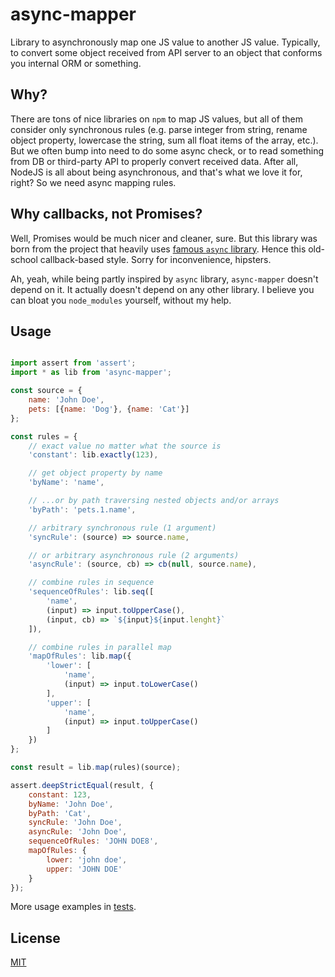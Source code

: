async-mapper
============

Library to asynchronously map one JS value to another JS value.
Typically, to convert some object received from API server to an object that conforms you internal ORM or something.

Why?
----

There are tons of nice libraries on `npm` to map JS values, but all of them consider only synchronous rules (e.g. parse integer from string, rename object property, lowercase the string, sum all float items of the array, etc.). But we often bump into need to do some async check, or to read something from DB or third-party API to properly convert received data. After all, NodeJS is all about being asynchronous, and that's what we love it for, right? So we need async mapping rules.

Why callbacks, not Promises?
----------------------------

Well, Promises would be much nicer and cleaner, sure. But this library was born from the project that heavily uses [famous `async` library](http://caolan.github.io/async/). Hence this old-school callback-based style. Sorry for inconvenience, hipsters.

Ah, yeah, while being partly inspired by `async` library, `async-mapper` doesn't depend on it. It actually doesn't depend on any other library. I believe you can bloat you `node_modules` yourself, without my help.

Usage
-----

```js

import assert from 'assert';
import * as lib from 'async-mapper';

const source = {
    name: 'John Doe',
    pets: [{name: 'Dog'}, {name: 'Cat'}]
};

const rules = {
    // exact value no matter what the source is
    'constant': lib.exactly(123),

    // get object property by name
    'byName': 'name',

    // ...or by path traversing nested objects and/or arrays
    'byPath': 'pets.1.name',

    // arbitrary synchronous rule (1 argument)
    'syncRule': (source) => source.name,

    // or arbitrary asynchronous rule (2 arguments)
    'asyncRule': (source, cb) => cb(null, source.name),

    // combine rules in sequence
    'sequenceOfRules': lib.seq([
        'name',
        (input) => input.toUpperCase(),
        (input, cb) => `${input}${input.lenght}`
    ]),

    // combine rules in parallel map
    'mapOfRules': lib.map({
        'lower': [
            'name',
            (input) => input.toLowerCase()
        ],
        'upper': [
            'name',
            (input) => input.toUpperCase()
        ]
    })
};

const result = lib.map(rules)(source);

assert.deepStrictEqual(result, {
    constant: 123,
    byName: 'John Doe',
    byPath: 'Cat',
    syncRule: 'John Doe',
    asyncRule: 'John Doe',
    sequenceOfRules: 'JOHN DOE8',
    mapOfRules: {
        lower: 'john doe',
        upper: 'JOHN DOE'
    }
});

```

More usage examples in [tests](./test).

License
-------
[MIT](./LICENSE)

